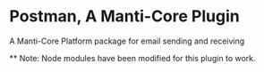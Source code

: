 # Postman, A Manti-Core Plugin
A Manti-Core Platform package for email sending and receiving

** Note: Node modules have been modified for this plugin to work.
